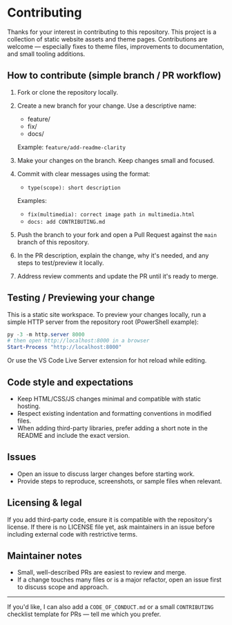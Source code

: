 # Contributing

Thanks for your interest in contributing to this repository. This project is a collection of static website assets and theme pages. Contributions are welcome — especially fixes to theme files, improvements to documentation, and small tooling additions.

## How to contribute (simple branch / PR workflow)

1. Fork or clone the repository locally.
2. Create a new branch for your change. Use a descriptive name:

   - feature/<short-description>
   - fix/<short-description>
   - docs/<short-description>

   Example: `feature/add-readme-clarity`

3. Make your changes on the branch. Keep changes small and focused.

4. Commit with clear messages using the format:

   - `type(scope): short description`

   Examples:

   - `fix(multimedia): correct image path in multimedia.html`
   - `docs: add CONTRIBUTING.md`

5. Push the branch to your fork and open a Pull Request against the `main` branch of this repository.

6. In the PR description, explain the change, why it's needed, and any steps to test/preview it locally.

7. Address review comments and update the PR until it's ready to merge.

## Testing / Previewing your change

This is a static site workspace. To preview your changes locally, run a simple HTTP server from the repository root (PowerShell example):

```powershell
py -3 -m http.server 8000
# then open http://localhost:8000 in a browser
Start-Process "http://localhost:8000"
```

Or use the VS Code Live Server extension for hot reload while editing.

## Code style and expectations

- Keep HTML/CSS/JS changes minimal and compatible with static hosting.
- Respect existing indentation and formatting conventions in modified files.
- When adding third-party libraries, prefer adding a short note in the README and include the exact version.

## Issues

- Open an issue to discuss larger changes before starting work.
- Provide steps to reproduce, screenshots, or sample files when relevant.

## Licensing & legal

If you add third-party code, ensure it is compatible with the repository's license. If there is no LICENSE file yet, ask maintainers in an issue before including external code with restrictive terms.

## Maintainer notes

- Small, well-described PRs are easiest to review and merge.
- If a change touches many files or is a major refactor, open an issue first to discuss scope and approach.

---

If you'd like, I can also add a `CODE_OF_CONDUCT.md` or a small `CONTRIBUTING` checklist template for PRs — tell me which you prefer.
